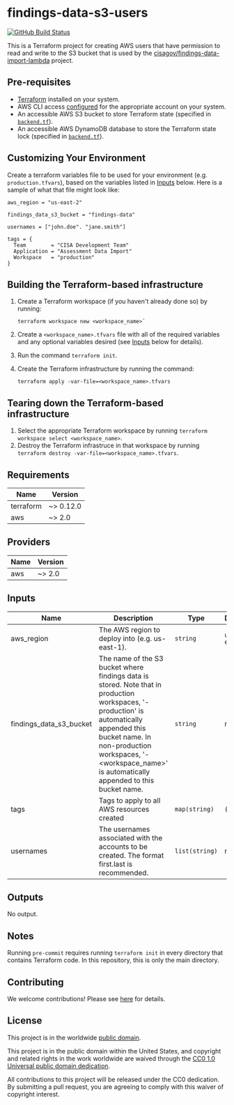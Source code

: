 # findings-data-s3-users #

[![GitHub Build Status](https://github.com/cisagov/findings-data-s3-users/workflows/build/badge.svg)](https://github.com/cisagov/findings-data-s3-users/actions)

This is a Terraform project for creating AWS users that have permission to read
and write to the S3 bucket that is used by the
[cisagov/findings-data-import-lambda](https://github.com/cisagov/findings-data-import-lambda)
project.

## Pre-requisites ##

- [Terraform](https://www.terraform.io/) installed on your system.
- AWS CLI access
  [configured](https://docs.aws.amazon.com/cli/latest/userguide/cli-configure-files.html)
  for the appropriate account on your system.
- An accessible AWS S3 bucket to store Terraform state
  (specified in [`backend.tf`](backend.tf)).
- An accessible AWS DynamoDB database to store the Terraform state lock
  (specified in [`backend.tf`](backend.tf)).

## Customizing Your Environment ##

Create a terraform variables file to be used for your environment (e.g.
  `production.tfvars`), based on the variables listed in [Inputs](#Inputs)
  below. Here is a sample of what that file might look like:

```hcl
aws_region = "us-east-2"

findings_data_s3_bucket = "findings-data"

usernames = ["john.doe". "jane.smith"]

tags = {
  Team        = "CISA Development Team"
  Application = "Assessment Data Import"
  Workspace   = "production"
}
```

## Building the Terraform-based infrastructure ##

1. Create a Terraform workspace (if you haven't already done so) by running:

   ```console
   terraform workspace new <workspace_name>`
   ```

1. Create a `<workspace_name>.tfvars` file with all of the required
   variables and any optional variables desired (see [Inputs](#Inputs) below
   for details).
1. Run the command `terraform init`.
1. Create the Terraform infrastructure by running the command:

   ```console
   terraform apply -var-file=<workspace_name>.tfvars
   ```

## Tearing down the Terraform-based infrastructure ##

1. Select the appropriate Terraform workspace by running
   `terraform workspace select <workspace_name>`.
1. Destroy the Terraform infrastruce in that workspace by running
   `terraform destroy -var-file=<workspace_name>.tfvars`.

## Requirements ##

| Name | Version |
|------|---------|
| terraform | ~> 0.12.0 |
| aws | ~> 2.0 |

## Providers ##

| Name | Version |
|------|---------|
| aws | ~> 2.0 |

## Inputs ##

| Name | Description | Type | Default | Required |
|------|-------------|------|---------|:--------:|
| aws_region | The AWS region to deploy into (e.g. us-east-1). | `string` | `us-east-1` | no |
| findings_data_s3_bucket | The name of the S3 bucket where findings data is stored.  Note that in production workspaces, '-production' is automatically appended this bucket name.  In non-production workspaces, '-<workspace_name>' is automatically appended to this bucket name. | `string` | n/a | yes |
| tags | Tags to apply to all AWS resources created | `map(string)` | `{}` | no |
| usernames | The usernames associated with the accounts to be created.  The format first.last is recommended. | `list(string)` | n/a | yes |

## Outputs ##

No output.

## Notes ##

Running `pre-commit` requires running `terraform init` in every directory that
contains Terraform code. In this repository, this is only the main directory.

## Contributing ##

We welcome contributions!  Please see [here](CONTRIBUTING.md) for
details.

## License ##

This project is in the worldwide [public domain](LICENSE).

This project is in the public domain within the United States, and
copyright and related rights in the work worldwide are waived through
the [CC0 1.0 Universal public domain
dedication](https://creativecommons.org/publicdomain/zero/1.0/).

All contributions to this project will be released under the CC0
dedication. By submitting a pull request, you are agreeing to comply
with this waiver of copyright interest.
